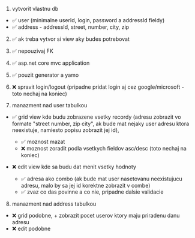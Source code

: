 1. vytvorit vlastnu db 
- ✅ user (minimalne userId, login, password a addressId fieldy)
- ✅ address - addressId, street, number, city, zip 

2. ✅ ak treba vytvor si view aky budes potrebovat

3. ✅ nepouzivaj FK

4. ✅ asp.net core mvc application

5. ✅ pouzit generator a yamo

6. ❌ spravit login/logout (pripadne pridat login aj cez google/microsoft - toto nechaj na koniec)

7. manazment nad user tabulkou
- ✅ grid view kde budu zobrazene vsetky recordy (adresu zobrazit vo formate "street number, zip city", ak bude mat nejaky user adresu ktora neexistuje, namiesto popisu zobrazit jej id), 
	- ✅ moznost mazat
	- ❌ moznost zoradit podla vsetkych fieldov asc/desc (toto nechaj na koniec)
 
- ❌ edit view kde sa budu dat menit vsetky hodnoty
	- ✅ adresa ako combo (ak bude mat user nasetovanu neexistujucu adresu, malo by sa jej id korektne zobrazit v combe)
	- ✅ zvaz co das povinne a co nie, pripadne dalsie validacie

8. manazment nad address tabulkou
- ❌ grid podobne, + zobrazit pocet userov ktory maju priradenu danu adresu
- ❌ edit podobne
